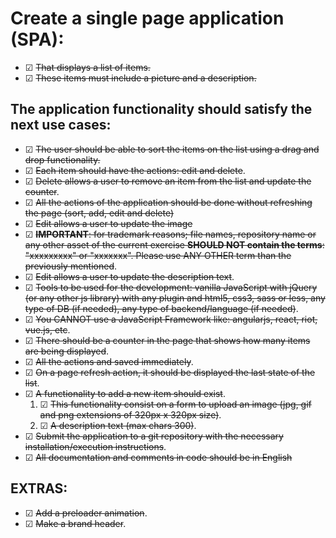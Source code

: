 # Create a single page application (SPA): 
  - ☑ ~~That displays a list of items.~~
  - ☑ ~~These items must include a picture and a description.~~
## The application functionality should satisfy the next use cases:
  - ☑ ~~The user should be able to sort the items on the list using a drag and drop functionality.~~
  - ☑ ~~Each item should have the actions: edit and delete~~.
  - ☑ ~~Delete allows a user to remove an item from the list and update the counter~~.
  - ☑ ~~All the actions of the application should be done without refreshing the page (sort, add, edit and delete)~~
  - ☑ ~~Edit allows a user to update the image~~ 
  - ☑ ~~**IMPORTANT**: for trademark reasons; file names, repository name or any other asset of the current exercise **SHOULD NOT contain the terms**: "xxxxxxxxx" or "xxxxxxx". Please use ANY OTHER term than the previously mentioned~~.
  - ☑ ~~Edit allows a user to update the description text~~.
  - ☑ ~~Tools to be used for the development: vanilla JavaScript with jQuery (or any other js library) with any plugin and html5, css3, sass or less, any type of DB (if needed), any type of backend/language (if needed)~~.
  - ☑ ~~You CANNOT use a JavaScript Framework like: angularjs, react, riot, vue.js, etc~~.
  - ☑ ~~There should be a counter in the page that shows how many items are being displayed~~.
  - ☑ ~~All the actions and saved immediately~~.
  - ☑ ~~On a page refresh action, it should be displayed the last state of the list~~.
  - ☑ ~~A functionality to add a new item should exist~~.
    1. ☑ ~~This functionality consist on a form to upload an image (jpg, gif and png extensions of 320px x 320px size)~~.
    2. ☑ ~~A description text (max chars 300)~~.
  - ☑ ~~Submit the application to a git repository with the necessary installation/execution instructions~~.
  - ☑ ~~All documentation and comments in code should be in English~~
  ## EXTRAS:
  
 - ☑ ~~Add a preloader animation~~.  
 - ☑ ~~Make a brand header~~.